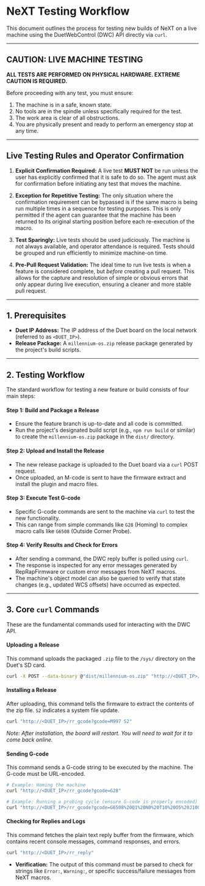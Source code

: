 # NeXT Testing Workflow

This document outlines the process for testing new builds of NeXT on a live machine using the DuetWebControl (DWC) API directly via `curl`.

---

## **CAUTION: LIVE MACHINE TESTING**

**ALL TESTS ARE PERFORMED ON PHYSICAL HARDWARE. EXTREME CAUTION IS REQUIRED.**

Before proceeding with any test, you must ensure:
1.  The machine is in a safe, known state.
2.  No tools are in the spindle unless specifically required for the test.
3.  The work area is clear of all obstructions.
4.  You are physically present and ready to perform an emergency stop at any time.

---

## Live Testing Rules and Operator Confirmation

1.  **Explicit Confirmation Required:** A live test **MUST NOT** be run unless the user has explicitly confirmed that it is safe to do so. The agent must ask for confirmation before initiating any test that moves the machine.

2.  **Exception for Repetitive Testing:** The only situation where the confirmation requirement can be bypassed is if the same macro is being run multiple times in a sequence for testing purposes. This is only permitted if the agent can guarantee that the machine has been returned to its original starting position before each re-execution of the macro.

3.  **Test Sparingly:** Live tests should be used judiciously. The machine is not always available, and operator attendance is required. Tests should be grouped and run efficiently to minimize machine-on time.

4.  **Pre-Pull Request Validation:** The ideal time to run live tests is when a feature is considered complete, but *before* creating a pull request. This allows for the capture and resolution of simple or obvious errors that only appear during live execution, ensuring a cleaner and more stable pull request.

---

## 1. Prerequisites

*   **Duet IP Address:** The IP address of the Duet board on the local network (referred to as `<DUET_IP>`).
*   **Release Package:** A `millennium-os.zip` release package generated by the project's build scripts.

---

## 2. Testing Workflow

The standard workflow for testing a new feature or build consists of four main steps:

#### **Step 1: Build and Package a Release**
*   Ensure the feature branch is up-to-date and all code is committed.
*   Run the project's designated build script (e.g., `npm run build` or similar) to create the `millennium-os.zip` package in the `dist/` directory.

#### **Step 2: Upload and Install the Release**
*   The new release package is uploaded to the Duet board via a `curl` POST request.
*   Once uploaded, an M-code is sent to have the firmware extract and install the plugin and macro files.

#### **Step 3: Execute Test G-code**
*   Specific G-code commands are sent to the machine via `curl` to test the new functionality.
*   This can range from simple commands like `G28` (Homing) to complex macro calls like `G6508` (Outside Corner Probe).

#### **Step 4: Verify Results and Check for Errors**
*   After sending a command, the DWC reply buffer is polled using `curl`.
*   The response is inspected for any error messages generated by RepRapFirmware or custom error messages from NeXT macros.
*   The machine's object model can also be queried to verify that state changes (e.g., updated WCS offsets) have occurred as expected.

---

## 3. Core `curl` Commands

These are the fundamental commands used for interacting with the DWC API.

#### **Uploading a Release**

This command uploads the packaged `.zip` file to the `/sys/` directory on the Duet's SD card.

```bash
curl -X POST --data-binary @"dist/millennium-os.zip" "http://<DUET_IP>/rr_upload?name=0:/sys/millennium-os.zip"
```

#### **Installing a Release**

After uploading, this command tells the firmware to extract the contents of the zip file. `S2` indicates a system file update.

```bash
curl "http://<DUET_IP>/rr_gcode?gcode=M997 S2"
```
*Note: After installation, the board will restart. You will need to wait for it to come back online.* 

#### **Sending G-code**

This command sends a G-code string to be executed by the machine. The G-code must be URL-encoded.

```bash
# Example: Homing the machine
curl "http://<DUET_IP>/rr_gcode?gcode=G28"

# Example: Running a probing cycle (ensure G-code is properly encoded)
curl "http://<DUET_IP>/rr_gcode?gcode=G6508%20Q1%20N0%20T10%20O5%20J100%20K100%20L-5%20Z-10"
```

#### **Checking for Replies and Logs**

This command fetches the plain text reply buffer from the firmware, which contains recent console messages, command responses, and errors.

```bash
curl "http://<DUET_IP>/rr_reply"
```
*   **Verification:** The output of this command must be parsed to check for strings like `Error:`, `Warning:`, or specific success/failure messages from NeXT macros.
